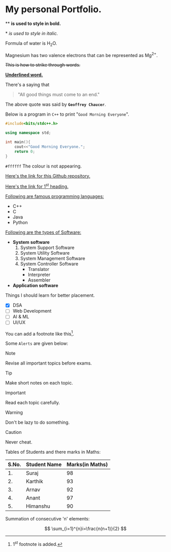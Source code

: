 # My personal Portfolio.
\** **is used to style in bold.**

\* *is used to style in italic.*

Formula of water is H<sub>2</sub>O.

Magnesium has two valence electrons that can be represented as Mg<sup>2+</sup>.

~~This is how to strike through words.~~

<ins>**Underlined word.**</ins>

There's a saying that
>\"All good things must come to an end.\"

The above quote was said by **`Geoffrey Chaucer`**.

Below is a program in `C++` to print "`Good Morning Everyone`".
```c++
#include<bits/stdc++.h>

using namespace std;

int main(){
    cout<<"Good Morning Everyone.";
    return 0;
}
```
`#ffffff` The colour is not appearing.

[Here's the link for this Github repository.](https://github.com/suraj1633/1strepository#)

[Here's the link for 1<sup>st</sup> heading.](https://github.com/suraj1633/1strepository?tab=readme-ov-file#-is-used-to-create-a-heading)

<ins>Following are famous programming languages:</ins>
- C++
- C
- Java
- Python

<ins>Following are the types of Software:</ins>
- **System software**
  1. System Support Software
  2. System Utility Software
  3. System Management Software
  4. System Controller Software
     - Translator
     - Interpreter
     - Assembler
- **Application software**

Things I should learn for better placement.
- [x] DSA
- [ ] Web Development
- [ ] AI & ML
- [ ] UI/UX

You can add a footnote like this[^footnote1].

[^footnote1]: 1<sup>st</sup> footnote is added.

Some `Alerts` are given below:
>[!NOTE]
>Revise all important topics before exams.

>[!TIP]
>Make short notes on each topic.

>[!IMPORTANT]
>Read each topic carefully.

>[!WARNING]
>Don't be lazy to do something.

>[!CAUTION]
>Never cheat.

<!-- Key to success. -->

Tables of Students and there marks in Maths:

|S.No.|Student Name|Marks(in Maths)|
|---|---|---|
|1.|Suraj|98|
|2.|Karthik|93|
|3.|Arnav|92|
|4.|Anant|97|
|5.|Himanshu|90|

Summation of consecutive 'n' elements:

$$
\sum_{i=1}^{n}i=\frac{n(n+1)}{2}
$$
